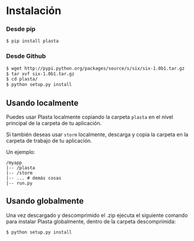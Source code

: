 # Instalación

### Desde pip
```sh
$ pip install plasta
```

### Desde Github

```sh
$ wget http://pypi.python.org/packages/source/s/six/six-1.0b1.tar.gz
$ tar xvf six-1.0b1.tar.gz 
$ cd plasta/
$ python setup.py install
```

## Usando localmente

Puedes usar Plasta localmente copiando la carpeta `plasta` en el nivel principal de la carpeta de tu aplicación.

Si también deseas usar `storm` localmente, descarga y copia la carpeta en la carpeta de trabajo de tu aplicación.

Un ejemplo:
```
/myapp
|-- /plasta
|-- /storm
|-- ... # demás cosas
|-- run.py
```

## Usando globalmente

Una vez descargado y descomprimido el .zip ejecuta el siguiente comando para instalar Plasta globalmente, dentro de la carpeta descomprimida:

`$ python setup.py install`